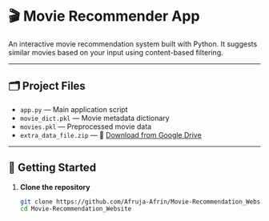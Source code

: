 # 🎬 Movie Recommender App

An interactive movie recommendation system built with Python. It suggests similar movies based on your input using content-based filtering.


------------------------------------------------------------------------------------------------------------------------------------------
## 🗂️ Project Files

- `app.py` — Main application script
- `movie_dict.pkl` — Movie metadata dictionary
- `movies.pkl` — Preprocessed movie data
- `extra_data_file.zip` — 🔗 [Download from Google Drive](https://drive.google.com/file/d/1elUZHlaOcD3gDASVzj569UP3DZVoNfzc/view?usp=sharing)


-------------------------------------------------------------------------------------------------------------------------------------------
## 🚀 Getting Started

1. **Clone the repository**
   ```bash
   git clone https://github.com/Afruja-Afrin/Movie-Recommendation_Website.git
   cd Movie-Recommendation_Website
